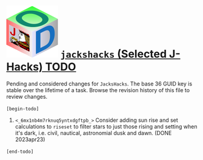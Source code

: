 ![](jacksjodlogotiny.png) [`jackshacks` (Selected J-Hacks) TODO](https://github.com/bakerjd99/jackshacks)
===========================================================================================================

Pending and considered changes for `JacksHacks`.
The base 36 GUID key is stable over the lifetime of a task.
Browse the revision history of this file to review changes.

`[begin-todo]`

1. `<_6mx1nb4m7rknuq5yntxdgftpb_>` Consider adding sun rise and set calculations to `riseset` to filter
   stars to just those rising and setting when it's dark, i.e. civil, nautical, astronomial dusk and dawn.
   (DONE 2023apr23)

`[end-todo]`
